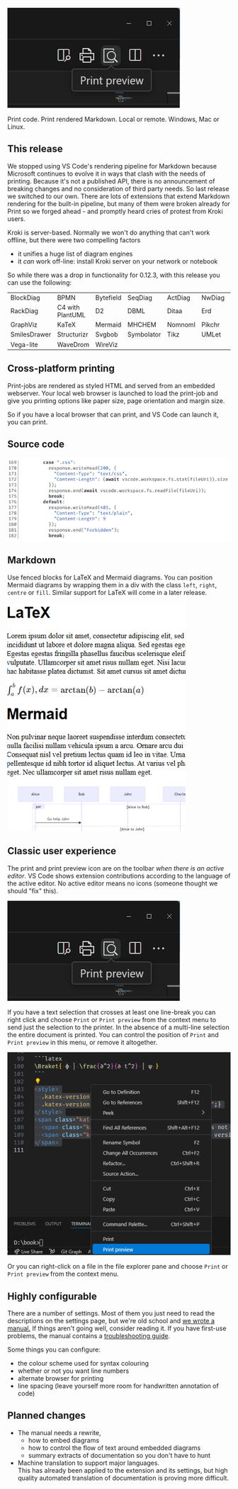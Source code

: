 ![source](assets/print-icon.png)

Print code. Print rendered Markdown. Local or remote. Windows, Mac or Linux.

## This release

We stopped using VS Code's rendering pipeline for Markdown because Microsoft continues to evolve it in ways that clash with the needs of printing. Because it's not a published API, there is no announcement of breaking changes and no consideration of third party needs. So last release we switched to our own. There are lots of extensions that extend Markdown rendering for the built-in pipeline, but many of them were broken already for Print so we forged ahead - and promptly heard cries of protest from Kroki users.

Kroki is server-based. Normally we won't do anything that can't work offline, but there were two compelling factors

*   it unifies a huge list of diagram engines
*   it _can_ work off-line: install Kroki server on your network or notebook

So while there was a drop in functionality for 0.12.3, with this release you can use the following:

|              |                  |           |            |         |        |            |
|--------------|------------------|-----------|------------|---------|--------|------------|
| BlockDiag    | BPMN             | Bytefield | SeqDiag    | ActDiag | NwDiag | PacketDiag |
| RackDiag     | C4  with PlantUML| D2        | DBML       | Ditaa   | Erd    | Excalidraw |
| GraphViz     | KaTeX            | Mermaid   | MHCHEM     | Nomnoml | Pikchr | PlantUML   |
| SmilesDrawer | Structurizr      | Svgbob    | Symbolator | Tikz    | UMLet  | Vega       |
| Vega-lite    | WaveDrom         | WireViz   | &nbsp;     | &nbsp;  | &nbsp; | &nbsp;     |

## Cross-platform printing

Print-jobs are rendered as styled HTML and served from an embedded webserver. Your local web browser is launched to load the print-job and give you printing options like paper size, page orientation and margin size.

So if you have a local browser that can print, and VS Code can launch it, you can print.

## Source code

![source](assets/source.png)

## Markdown

Use fenced blocks for LaTeX and Mermaid diagrams. You can position Mermaid diagrams by wrapping them in a div with the class `left`, `right`, `centre` or `fill`. Similar support for LaTeX will come in a later release.

![Markdown-rendered](assets/Markdown-rendered.png)

## Classic user experience

The print and print preview icon are on the toolbar _when there is an active editor_. VS Code shows extension contributions according to the language of the active editor. No active editor means no icons (someone thought we should "fix" this).

![toolbar](assets/print-icon.png)

If you have a text selection that crosses at least one line-break you can right click and choose `Print` or `Print preview` from the context menu to send just the selection to the printer. In the absence of a multi-line selection the entire document is printed. You can control the position of `Print` and `Print preview` in this menu, or remove it altogether.

![context-menu-editor](assets/context-menu.png)

Or you can right-click on a file in the file explorer pane and choose `Print` or `Print preview` from the context menu.

## Highly configurable

There are a number of settings. Most of them you just need to read the descriptions on the settings page, but we're old school and [we wrote a manual.](doc/manual.eng.md) If things aren't going well, consider reading it. If you have first-use problems, the manual contains a [troubleshooting guide](doc/manual.eng.md#troubleshooting).

Some things you can configure:

*   the colour scheme used for syntax colouring
*   whether or not you want line numbers
*   alternate browser for printing
*   line spacing (leave yourself more room for handwritten annotation of code)

## Planned changes

* The manual needs a rewrite, 
  - how to embed diagrams
  - how to control the flow of text around embedded diagrams
  - summary extracts of documentation so you don't have to hunt
* Machine translation to support major languages.  
  This has already been applied to the extension and its settings, but high quality automated translation of documentation is proving more difficult.
